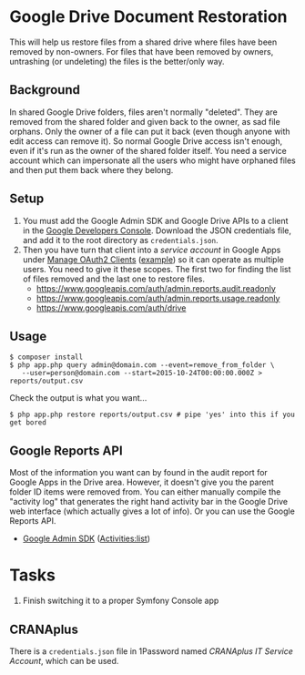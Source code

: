 # Google Drive Document Restoration

This will help us restore files from a shared drive where files have been removed by non-owners. For files that have been removed by owners, untrashing (or undeleting) the files is the better/only way.

## Background

In shared Google Drive folders, files aren't normally "deleted". They are removed from the shared folder and given back to the owner, as sad file orphans. Only the owner of a file can put it back (even though anyone with edit access can remove it). So normal Google Drive access isn't enough, even if it's run as the owner of the shared folder itself. You need a service account which can impersonate all the users who might have orphaned files and then put them back where they belong.

## Setup

1. You must add the Google Admin SDK and Google Drive APIs to a client in the [Google Developers Console](https://console.developers.google.com/). Download the JSON credentials file, and add it to the root directory as `credentials.json`.
2. Then you have turn that client into a _service account_ in Google Apps under [Manage OAuth2 Clients](https://admin.google.com/AdminHome?chromeless=1#OGX:ManageOauthClients) ([example](https://www.dropbox.com/s/invd8vv47ertobd/Screenshot%202015-10-30%2008.51.07.png?dl=0)) so it can operate as multiple users. You need to give it these scopes. The first two for finding the list of files removed and the last one to restore files. 
	- https://www.googleapis.com/auth/admin.reports.audit.readonly 
	- https://www.googleapis.com/auth/admin.reports.usage.readonly 
	- https://www.googleapis.com/auth/drive


## Usage

    $ composer install
    $ php app.php query admin@domain.com --event=remove_from_folder \
       --user=person@domain.com --start=2015-10-24T00:00:00.000Z > reports/output.csv
    
Check the output is what you want...
	
	$ php app.php restore reports/output.csv # pipe 'yes' into this if you get bored
    
## Google Reports API

Most of the information you want can by found in the audit report for Google Apps in the Drive area. However, it doesn't give you 
the parent folder ID items were removed from. You can either manually compile the "activity log" that generates the right hand activity bar in the Google Drive web interface (which actually gives a lot of info). Or you can use the Google Reports API.

 - [Google Admin SDK](https://developers.google.com/admin-sdk/reports/v1/reference/) ([Activities:list](https://developers.google.com/admin-sdk/reports/v1/reference/activities/list))

# Tasks

1. Finish switching it to a proper Symfony Console app

## CRANAplus

There is a `credentials.json` file in 1Password named _CRANAplus IT Service Account_, which can be used.